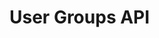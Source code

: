# User Groups API

<div id='redoc-container'>
</div>
<script>
    (function() {
        Redoc.init('../../../_static/api/platform_user_groups_authorized_api.json', {}, document.getElementById('redoc-container'), () => {window.prepareRedocMenu ? window.prepareRedocMenu() : setTimeout(()=>{window.prepareRedocMenu()}, 2000)});
    })();
</script>
